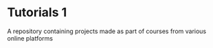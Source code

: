 # Tutorials 1
A repository containing projects made as part of courses from various online platforms
